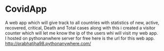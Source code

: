 # CovidApp
A web app which will give track to all countries with statistics of new, active, recovered, critical, Death and Total cases along with this i created a visitor counter which will let me know the ip of the users whi will visit my web app.
I hosted on pythonanwhere server for free here is the url for this web app.  http://prabhatjha98.pythonanywhere.com/
